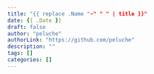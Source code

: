 ```yaml
---
title: "{{ replace .Name "-" " " | title }}"
date: {{ .Date }}
draft: false
author: "peluche"
authorLink: "https://github.com/peluche"
description: ""
tags: []
categories: []
---
```


